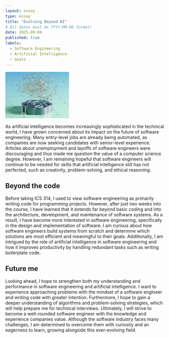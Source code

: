 ```yaml
---
layout: essay
type: essay
title: "Evolving Beyond AI"
# All dates must be YYYY-MM-DD format!
date: 2025-09-04
published: true
labels:
  - Software Engineering
  - Artificial Intelligence
  - Goals
---
```


<img width="200px" class="rounded float-start pe-4" src="../img/ai.jpg">

As artificial intelligence becomes increasingly sophisticated in the technical world, I have grown concerned about its impact on the future of software engineering. Many entry-level jobs are already being automated, as companies are now seeking candidates with senior-level experience. Articles about unemployment and layoffs of software engineers were discouraging and thus made me question the value of a computer science degree. However, I am remaining hopeful that software engineers will continue to be needed for skills that artificial intelligence still has not perfected, such as creativity, problem-solving, and ethical reasoning.
  
## Beyond the code
  
Before taking ICS 314, I used to view software engineering as primarily writing code for programming projects. However, after just two weeks into the course, I have learned that it extends far beyond basic coding and into the architecture, development, and maintenance of software systems. As a result, I have become more interested in software engineering, specifically in the design and implementation of software. I am curious about how software engineers build systems from scratch and determine which solutions are most efficient and meaningful to their goals. Additionally, I am intrigued by the role of artificial intelligence in software engineering and how it improves productivity by handling redundant tasks such as writing boilerplate code.
  
## Future me 
  
Looking ahead, I hope to strengthen both my understanding and performance in software engineering and artificial intelligence. I want to experience approaching problems with the mindset of a software engineer and writing code with greater intention. Furthermore, I hope to gain a deeper understanding of algorithms and problem-solving strategies, which will help prepare me for technical interviews. Ultimately, I will strive to become a well-rounded software engineer with the knowledge and experience companies value. Although the software industry faces many challenges, I am determined to overcome them with curiosity and an eagerness to learn, growing alongside this ever-evolving field.
